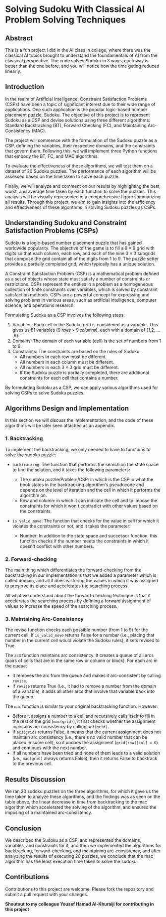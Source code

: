 # Solving Sudoku With Classical AI Problem Solving Techniques


## Abstract

This is a fun project I did in the AI class in college, where there was the classical AI topics brought to understand the foundamentals of AI from the classical perspective.
The code solves Sudoku in 3 ways, each way is better than the one before, and you will notice how the time geting reduced linearly.


## Introduction

In the realm of Artificial Intelligence, Constraint Satisfaction Problems (CSPs) have been a topic
of significant interest due to their wide range of applications. One such application is the popular
logic-based number placement puzzle, Sudoku. The objective of this project is to represent Sudoku
as a CSP and devise solutions using three different algorithms: Standard Backtracking (BT),
Forward Checking (FC), and Maintaining Arc-Consistency (MAC).

The project will commence with the formulation of the Sudoku puzzle as a CSP, defining the
variables, their respective domains, and the constraints that govern them. Following this, we will
implement three Python functions that embody the BT, FC, and MAC algorithms.

To evaluate the effectiveness of these algorithms, we will test them on a dataset of 20 Sudoku
puzzles. The performance of each algorithm will be assessed based on the time taken to solve each
puzzle.

Finally, we will analyze and comment on our results by highlighting the best, worst, and average
time taken by each function to solve the puzzles. This analysis will be visually represented in a
comprehensive figure summarizing all results. Through this project, we aim to gain insights into
the efficiency and effectiveness of these algorithms in solving Sudoku puzzles as CSPs.

## Understanding Sudoku and Constraint Satisfaction Problems (CSPs)

Sudoku is a logic-based number placement puzzle that has gained worldwide popularity. The
objective of the game is to fill a 9 × 9 grid with digits so that each column, each row, and each of
the nine 3 × 3 subgrids that compose the grid contain all of the digits from 1 to 9. The puzzle setter
provides a partially completed grid, which typically has a unique solution.

A Constraint Satisfaction Problem (CSP) is a mathematical problem defined as a set of objects
whose state must satisfy a number of constraints or restrictions. CSPs represent the entities in a
problem as a homogeneous collection of finite constraints over variables, which is solved by
constraint satisfaction methods. CSPs are a powerful concept for expressing and solving problems
in various areas, such as artificial intelligence, computer science, and operations research.

Formulating Sudoku as a CSP involves the following steps:
1. Variables: Each cell in the Sudoku grid is considered as a variable. This gives us 81 variables
(9 𝑟𝑜𝑤𝑠 × 9 𝑐𝑜𝑙𝑢𝑚𝑛𝑠), each with a domain of {1,2, … ,9}.
2. Domains: The domain of each variable (cell) is the set of numbers from 1 to 9.
3. Constraints: The constraints are based on the rules of Sudoku:
   - All numbers in each row must be different.
   - All numbers in each column must be different.
   - All numbers in each 3 × 3 grid must be different.
   - If the Sudoku puzzle is partially completed, there are additional constraints for each
cell that contains a number.

By formulating Sudoku as a CSP, we can apply various algorithms used for solving CSPs to solve
Sudoku puzzles.

## Algorithms Design and Implementation

In this section we will discuss the implementation, and the code of these algorithms will be later
seen attached as an appendix.

### 1. Backtracking

To implement the backtracking, we only needed to have to functions to solve the sudoku puzzle:

- `backtracking`:
The function that performs the search on the state space to find the solution, and it takes the
following parameters:
  - The sudoku puzzle/Problem/CSP: in which is the CSP in what the book states in the
backtracking algorithm's pseudocode and depends on the level of iteration and the cell
in which it performs the algorithm on.
  - Row and column: in which it can indicate the cell and to impose the constraints for
which it won't contradict with other values based on the constraints.

- `is_valid_move`:
The function that checks for the value in cell for which it violates the constraints or not, and it
takes the parameter:
  - Number: In addition to the state space and successor function, this function checks if
the number meets the constraints in which it doesn't conflict with other numbers.

### 2. Forward-checking

The main thing which differentiates the forward-checking from the backtracking in our
implementation is that we added a parameter which is called domain, and all it does is storing the
values in which it was assigned to preserve its place and accelerates the searching process.

All what we understand about the forward-checking technique is that it accelerates the searching
process by defining a forward assignment of values to increase the speed of the searching process.

### 3. Maintaining Arc-Consistency

The revise function checks each possible number (from 1 to 9) for the current cell. If
`is_valid_move` returns False for a number (i.e., placing that number in the current cell would
violate the Sudoku rules), it sets revised to True.

The `ac3` function maintains arc consistency. It creates a queue of all arcs (pairs of cells that are in
the same row or column or block). For each arc in the queue:
- It removes the arc from the queue and makes it arc-consistent by calling `revise`.
- If `revise` returns True (i.e., it had to remove a number from the domain of a variable), it adds
all other arcs that involve that variable back into the queue.

The `mac` function is similar to your original backtracking function. However:
- Before it assigns a number to a cell and recursively calls itself to fill in the rest of the grid
(`mac(grid)`), it first checks whether the assignment maintains arc consistency by calling
`ac3(grid)`.
- If `ac3(grid)` returns False, it means that the current assignment does not maintain arc
consistency (i.e., there's no valid number that can be placed in some cell), so it undoes the
assignment (`grid[row][col] = 0`) and continues with the next number.
- If all numbers have been tried and none of them leads to a valid solution (i.e., `mac(grid)`
always returns False), then it returns False to backtrack to the previous cell.

## Results Discussion

We ran 20 sudoku puzzles on the three algorithms, for which it gave us the time taken to
analyze these algorithms, and the findings was as seen on the table above, the linear decrease in time
from backtracking to the mac algorithm which accelerated the solving of the algorithm, and
ensured the imposing of a maintained arc-consistency.

## Conclusion

We described the Sudoku as a CSP, and represented the domains, variables, and constraints for it,
and then we implemented the algorithms for backtracking, forward-checking, and maintaining
arc-consistency, and after analyzing the results of executing 20 puzzles, we conclude that the
mac algorithm has the least execution time taken to solve the sudoku.

## Contributions
Contributions to this project are welcome. Please fork the repository and submit a pull request with your changes.


**Shoutout to my colleague Yousef Hamad Al-Khuraiji for contributing in this project**
